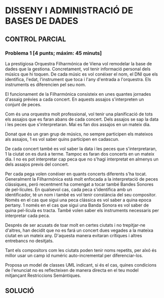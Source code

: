 # DISSENY I ADMINISTRACIÓ DE BASES DE DADES
## CONTROL PARCIAL

### Problema 1 [4 punts; máxim: 45 minuts]

La prestigiosa Orquestra Filharmónica de Viena vol remodelar la base de dades que la
gestiona. Concretament, vol tenir informació personal dels músics que hi toquen. De
cada músic es vol conéixer el nom, el DNI que els identifica, l'edat, l'instrument que toca
i l'any d'entrada a l'orquestra. Els instruments es diferencien pel seu nom.

El funcionament de la Filharmónica consisteix en unes quantes jornades d'assaig prévies
a cada concert. En aquests assajos s'interpreten un conjunt de peces.

Com és una orquestra molt professional, vol tenir una planificació de tots els assajos que
es faran abans de cada concert. Dels assajos se sap la data i les peces que s'interpretaran.
Mai es fan dos assajos en un mateix dia.

Donat que és un gran grup de músics, no sempre participen els mateixos als assajos, 1 es
vol saber quins participen en cadascun.

De cada concert també es vol saber la data i les peces que s'interpretaran, 1 la ciutat on
es durá a terme. Tampoc es faran dos concerts en un mateix dia. I no es pot interpretar
cap peca que no s'hagi interpretat en almenys un dels assajos previs del concert.

Per cada pega volen conéixer en quants concerts diferents s'ha tocat. Generalment la
Filharmónica está molt enfocada a la interpretació de peces clássiques, peró recentment
ha comengat a tocar també Bandes Sonores de pel-lícules. En qualsevol cas, cada peca
s'identifica amb un identificador, té un nom i també es vol tenir constáncia del seu
compositor. Només en el cas que sigui una peca clássica es vol saber a quina epoca
pertany. 1 només en el cas que sigui una Banda Sonora es vol saber de quina pel-lícula
es tracta. També volen saber els instruments necessaris per interpretar cada peca.

Després de ser acusats de toar molt en certes ciutats i no trepitjar-ne d'altres, han decidit
que no es fará un concert dues vegades a la mateixa ciutat en un mateix any. D'aquesta
manera evitaran crítiques i altres entrebancs no desitjats.

Tant els compositors com les ciutats poden tenir noms repetits, per alxó és millor usar
un camp id numéric auto-incremental per diferenciar-los.

Proposa un model de classes UML indicant, si és el cas, quines condicions de l'enunciat no
es reflecteixen de manera directa en el teu model mitjançant Restriccions Semántiques.

## SOLUCIÓ

